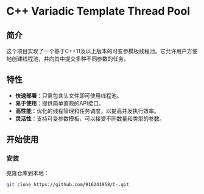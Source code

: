 # C++ Variadic Template Thread Pool

## 简介

这个项目实现了一个基于C++11及以上版本的可变参模板线程池。它允许用户方便地创建线程池，并向其中提交多种不同参数的任务。

## 特性

- **快速部署**：只需包含头文件即可使用线程池。
- **易于使用**：提供简单直观的API接口。
- **高性能**：优化的线程管理和任务调度，以提高并发执行效率。
- **灵活性**：支持可变参数模板，可以接受不同数量和类型的参数。

## 开始使用

### 安装

克隆仓库到本地：

```bash
git clone https://github.com/916241958/C-.git

